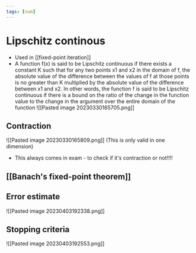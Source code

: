 ```yaml
---
tags: [num]
---
```

# Lipschitz continous
- Used in [[fixed-point iteration]]
- A function f(x) is said to be Lipschitz continuous if there exists a constant K such that for any two points x1 and x2 in the domain of f, the absolute value of the difference between the values of f at those points is no greater than K multiplied by the absolute value of the difference between x1 and x2. In other words, the function f is said to be Lipschitz continuous if there is a bound on the ratio of the change in the function value to the change in the argument over the entire domain of the function
![[Pasted image 20230330165705.png]]

## Contraction
![[Pasted image 20230330165809.png]]
(This is only valid in one dimension)
- This always comes in exam - to check if it's contraction or not!!!!

## [[Banach's fixed-point theorem]]

## Error estimate
![[Pasted image 20230403192338.png]]

## Stopping criteria
![[Pasted image 20230403192553.png]]
